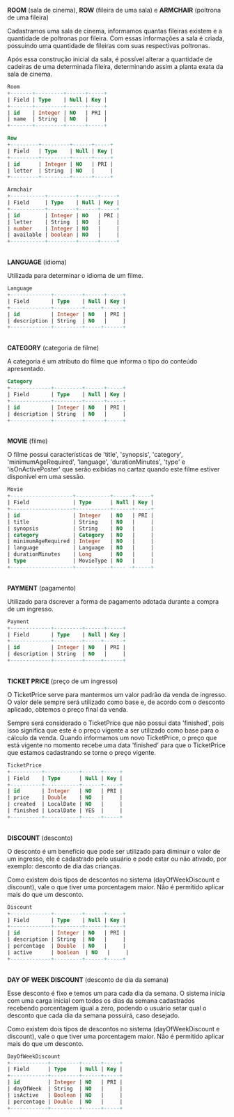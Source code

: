 **ROOM** (sala de cinema), **ROW** (fileira de uma sala) e **ARMCHAIR** (poltrona de uma fileira)

Cadastramos uma sala de cinema, informamos quantas fileiras existem e a quantidade 
de poltronas por fileira. Com essas informações a sala é criada, possuindo uma 
quantidade de fileiras com suas respectivas poltronas.

Após essa construção inicial da sala, é possível alterar a quantidade de cadeiras 
de uma determinada fileira, determinando assim a planta exata da sala de cinema. 

```sql 
Room
+-------+---------+------+-----+
| Field | Type    | Null | Key |
+-------+---------+------+-----+
| id    | Integer | NO   | PRI |
| name  | String  | NO   |     |
+-------+---------+------+-----+

Row
+---------+---------+------+-----+
| Field   | Type    | Null | Key |
+---------+---------+------+-----+
| id      | Integer | NO   | PRI |
| letter  | String  | NO   |     |
+---------+---------+------+-----+

Armchair
+-----------+---------+------+-----+
| Field     | Type    | Null | Key |
+-----------+---------+------+-----+
| id        | Integer | NO   | PRI |
| letter    | String  | NO   |     |
| number    | Integer | NO   |     |
| available | boolean | NO   |     |
+-----------+---------+------+-----+
```

<br>**LANGUAGE** (idioma)

Utilizada para determinar o idioma de um filme.

```sql
Language
+-------------+---------+------+-----+
| Field       | Type    | Null | Key |
+-------------+---------+-----+------+
| id          | Integer | NO   | PRI |
| description | String  | NO   |     |
+-------------+---------+-----+------+
```

<br>**CATEGORY** (categoria de filme)

A categoria é um atributo do filme que informa o tipo do conteúdo apresentado.

```sql
Category
+-------------+---------+------+-----+
| Field       | Type    | Null | Key |
+-------------+---------+------+-----+
| id          | Integer | NO   | PRI |
| description | String  | NO   |     |
+-------------+---------+------+-----+
```

<br>**MOVIE** (filme)

O filme possui características de 'title', 'synopsis', 'category',
'minimumAgeRequired', 'language', 'durationMinutes', 'type' e 'isOnActivePoster'
que serão exibidas no cartaz quando este filme estiver disponível em uma sessão.

```sql
Movie
+--------------------+-----------+------+-----+
| Field              | Type      | Null | Key |
+--------------------+-----------+------+-----+
| id                 | Integer   | NO   | PRI |
| title              | String    | NO   |     |
| synopsis           | String    | NO   |     |
| category           | Category  | NO   |     |
| minimumAgeRequired | Integer   | NO   |     |
| language           | Language  | NO   |     |
| durationMinutes    | Long      | NO   |     |
| type               | MovieType | NO   |     |
+--------------------+-----------+---- -+-----+
```

<br>**PAYMENT** (pagamento)

Utilizado para dscrever a forma de pagamento adotada durante a compra de um 
ingresso.

```sql
Payment
+-------------+---------+------+-----+
| Field       | Type    | Null | Key |
+-------------+---------+-----+------+
| id          | Integer | NO   | PRI |
| description | String  | NO   |     |
+-------------+---------+-----+------+
```

<br>**TICKET PRICE** (preço de um ingresso)

O TicketPrice serve para mantermos um valor padrão da venda de ingresso.
O valor dele sempre será utilizado como base e, de acordo com o desconto 
aplicado, obtemos o preço final da venda.

Sempre será considerado o TicketPrice que não possui data 'finished', pois
isso significa que este é o preço vigente a ser utilizado como base para o
cálculo da venda. 
Quando informamos um novo TicketPrice, o preço que está vigente no momento
recebe uma data 'finished' para que o TicketPrice que estamos cadastrando se
torne o preço vigente.

```sql
TicketPrice
+----------+-----------+------+-----+
| Field    | Type      | Null | Key |
+----------+-----------+------+-----+
| id       | Integer   | NO   | PRI |
| price    | Double    | NO   |     |
| created  | LocalDate | NO   |     |
| finished | LocalDate | YES  |     |
+----------+-----------+---- -+-----+
```

<br>**DISCOUNT** (desconto)

O desconto é um benefício que pode ser utilizado para diminuir o valor de 
um ingresso, ele é cadastrado pelo usuário e pode estar ou não ativado, por
exemplo: desconto de dia das crianças.

Como existem dois tipos de descontos no sistema (dayOfWeekDiscount e discount),
vale o que tiver uma porcentagem maior. Não é permitido aplicar mais do que um
desconto.

```sql
Discount
+-------------+---------+------+-----+
| Field       | Type    | Null | Key |
+-------------+---------+------+-----+
| id          | Integer | NO   | PRI |
| description | String  | NO   |     |
| percentage  | Double  | NO   |     |
| active      | boolean  | NO   |     |
+-------------+---------+------+-----+
```

<br>**DAY OF WEEK DISCOUNT** (desconto de dia da semana)

Esse desconto é fixo e temos um para cada dia da semana. O sistema inicia com
uma carga inicial com todos os dias da semana cadastrados recebendo porcentagem
igual a zero, podendo o usuário setar qual o desconto que cada dia da semana 
possuirá, caso desejado. 

Como existem dois tipos de descontos no sistema (dayOfWeekDiscount e discount), 
vale o que tiver uma porcentagem maior. Não é permitido aplicar mais do que um
desconto.

```sql
DayOfWeekDiscount
+------------+---------+------+-----+
| Field      | Type    | Null | Key |
+------------+---------+------+-----+
| id         | Integer | NO   | PRI |
| dayOfWeek  | String  | NO   |     |
| isActive   | Boolean | NO   |     |
| percentage | Double  | NO   |     |
+------------+---------+------+-----+
```
